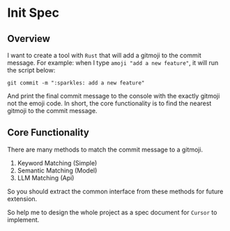 # Init Spec

## Overview
I want to create a tool with `Rust` that will add a gitmoji to the commit message.
For example: when I type `amoji "add a new feature"`, it will run the script below:
```
git commit -m ":sparkles: add a new feature"
```
And print the final commit message to the console with the exactly gitmoji not the emoji code.
In short, the core functionality is to find the nearest gitmoji to the commit message.

## Core Functionality
There are many methods to match the commit message to a gitmoji.
1. Keyword Matching (Simple)
2. Semantic Matching (Model)
3. LLM Matching (Api)

So you should extract the common interface from these methods for future extension.

So help me to design the whole project as a spec document for `Cursor` to implement.


